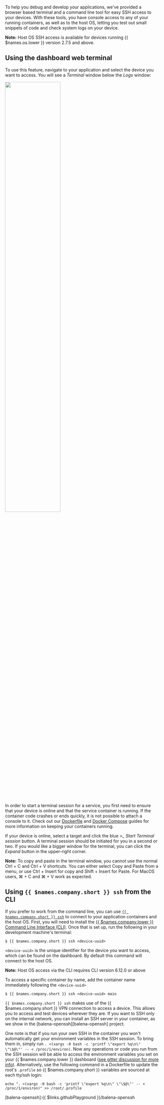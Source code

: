 To help you debug and develop your applications, we've provided a browser based terminal and a command line tool for easy SSH access to your devices. With these tools, you have console access to any of your running containers, as well as to the host OS, letting you test out small snippets of code and check system logs on your device.

__Note:__ Host OS SSH access is available for devices running {{ $names.os.lower }} version 2.7.5 and above.

## Using the dashboard web terminal

To use this feature, navigate to your application and select the device you want to access. You will see a *Terminal* window below the *Logs* window:

<img src="/img/common/device/terminal.png" width="60%">

In order to start a terminal session for a service, you first need to ensure that your device is online and that the service container is running. If the container code crashes or ends quickly, it is not possible to attach a console to it. Check out our [Dockerfile][dockerfile-init] and [Docker Compose][compose-init] guides for more information on keeping your containers running.

If your device is online, select a target and click the blue *>_ Start Terminal session* button. A terminal session should be initiated for you in a second or two. If you would like a bigger window for the terminal, you can click the *Expand* button in the upper-right corner.

__Note:__ To copy and paste in the terminal window,  you cannot use the normal Ctrl + C and Ctrl + V shortcuts. You can either select Copy and Paste from a menu, or use Ctrl + Insert for copy and Shift + Insert for Paste. For MacOS users, ⌘ + C and ⌘ + V work as expected.

## Using `{{ $names.company.short }} ssh` from the CLI

If you prefer to work from the command line, you can use [`{{ $names.company.short }} ssh`][balena-ssh] to connect to your application containers and the host OS. First, you will need to install the [{{ $names.company.lower }} Command Line Interface (CLI)](/tools/cli/). Once that is set up, run the following in your development machine's terminal:

```shell
$ {{ $names.company.short }} ssh <device-uuid>
```

`<device-uuid>` is the unique identifier for the device you want to access, which can be found on the dashboard. By
default this command will connect to the host OS.

__Note:__ Host OS access via the CLI requires CLI version 6.12.0 or above

To access a specific container by name, add the container name immediately following the `<device-uuid>`

```shell
$ {{ $names.company.short }} ssh <device-uuid> main
```

`{{ $names.company.short }} ssh` makes use of the {{ $names.company.short }} VPN connection to access a device. This allows you to access and test devices wherever they are. If you want to SSH only on the internal network, you can install an SSH server in your container, as we show in the [balena-openssh][balena-openssh] project.

One note is that if you run your own SSH in the container you won't automatically get your environment variables in the SSH session. To bring them in, simply run `. <(xargs -0 bash -c 'printf \"export %q\n\" \"\$@\"' -- < /proc/1/environ)`. Now any operations or code you run from the SSH session will be able to access the environment variables you set on your {{ $names.company.lower }} dashboard ([see gitter discussion for more info](https://gitter.im/resin-io/chat?at=57be336fce157d1b57a19e82)). Alternatively, use the following command in a Dockerfile to update the root's `.profile` so {{ $names.company.short }} variables are sourced at each tty/ssh login:
```
echo ". <(xargs -0 bash -c 'printf \"export %q\n\" \"\$@\"' -- < /proc/1/environ)" >> /root/.profile
```

[dockerfile-init]:/learn/develop/dockerfile/#init-system
[compose-init]:/learn/develop/multicontainer/#balena-settings
[balena-ssh]:/reference/cli/#ssh-uuid-
[balena-openssh]:{{ $links.githubPlayground }}/balena-openssh
